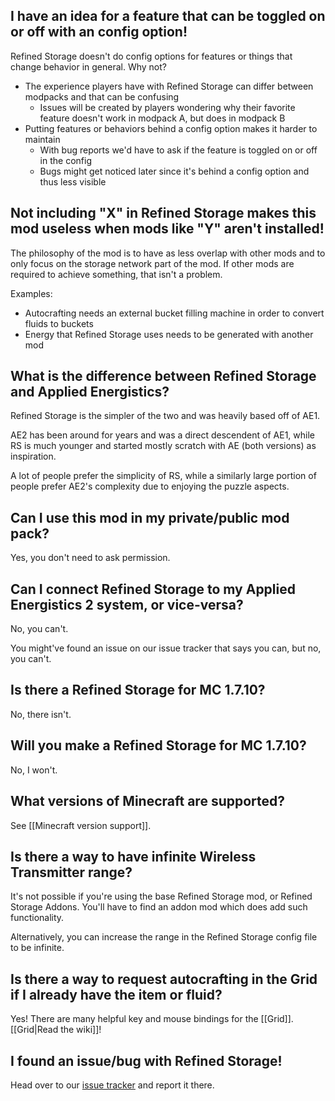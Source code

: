 ## I have an idea for a feature that can be toggled on or off with an config option!
Refined Storage doesn't do config options for features or things that change behavior in general. Why not?

- The experience players have with Refined Storage can differ between modpacks and that can be confusing
  - Issues will be created by players wondering why their favorite feature doesn't work in modpack A, but does in modpack B
- Putting features or behaviors behind a config option makes it harder to maintain
  - With bug reports we'd have to ask if the feature is toggled on or off in the config
  - Bugs might get noticed later since it's behind a config option and thus less visible

## Not including "X" in Refined Storage makes this mod useless when mods like "Y" aren't installed!
The philosophy of the mod is to have as less overlap with other mods and to only focus on the storage network part of the mod. If other mods are required to achieve something, that isn't a problem.

Examples:
- Autocrafting needs an external bucket filling machine in order to convert fluids to buckets
- Energy that Refined Storage uses needs to be generated with another mod

## What is the difference between Refined Storage and Applied Energistics?
Refined Storage is the simpler of the two and was heavily based off of AE1.

AE2 has been around for years and was a direct descendent of AE1, while RS is much younger and started mostly scratch with AE (both versions) as inspiration.

A lot of people prefer the simplicity of RS, while a similarly large portion of people prefer AE2's complexity due to enjoying the puzzle aspects.

## Can I use this mod in my private/public mod pack?
Yes, you don't need to ask permission.

## Can I connect Refined Storage to my Applied Energistics 2 system, or vice-versa?
No, you can't.

You might've found an issue on our issue tracker that says you can, but no, you can't.

## Is there a Refined Storage for MC 1.7.10?
No, there isn't.

## Will you make a Refined Storage for MC 1.7.10?
No, I won't.

## What versions of Minecraft are supported?
See [[Minecraft version support]].

## Is there a way to have infinite Wireless Transmitter range?
It's not possible if you're using the base Refined Storage mod, or Refined Storage Addons. You'll have to find an addon mod which does add such functionality.

Alternatively, you can increase the range in the Refined Storage config file to be infinite.

## Is there a way to request autocrafting in the Grid if I already have the item or fluid?
Yes! There are many helpful key and mouse bindings for the [[Grid]]. [[Grid|Read the wiki]]!

## I found an issue/bug with Refined Storage!
Head over to our [issue tracker](https://github.com/raoulvdberge/refinedstorage/issues) and report it there.